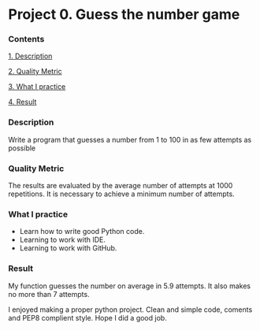 # Project 0. Guess the number game

### Contents

[1. Description](https://github.com/PlatonRemis/sf_data_science/tree/main/project_0/README.md#description)

[2. Quality Metric](https://github.com/PlatonRemis/sf_data_science/tree/main/project_0/README.md#quality-metric)

[3. What I practice](https://github.com/PlatonRemis/sf_data_science/tree/main/project_0/README.md#what-i-practice)

[4. Result](https://github.com/PlatonRemis/sf_data_science/tree/main/project_0/README.md#result)

### Description

Write a program that guesses a number from 1 to 100 in as few attempts as possible

### Quality Metric

The results are evaluated by the average number of attempts at 1000 repetitions. It is necessary to achieve a minimum number of attempts.

### What I practice

* Learn how to write good Python code.
* Learning to work with IDE.
* Learning to work with GitHub.

### Result

My function guesses the number on average in 5.9 attempts.
It also makes no more than 7 attempts.

I enjoyed making a proper python project.
Clean and simple code, coments and PEP8 complient style.
Hope I did a good job.